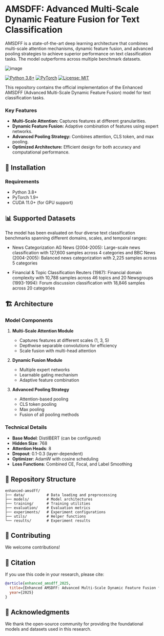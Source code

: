 # AMSDFF: Advanced Multi-Scale Dynamic Feature Fusion for Text Classification

AMSDFF is a state-of-the-art deep learning architecture that combines multi-scale attention mechanisms, dynamic feature fusion, and advanced pooling strategies to achieve superior performance on text classification tasks. The model outperforms across multiple benchmark datasets.

![image](https://github.com/user-attachments/assets/f0484832-b2ff-4316-a215-63597cb2dce8)

[![Python 3.8+](https://img.shields.io/badge/python-3.8+-blue.svg)](https://www.python.org/downloads/)
[![PyTorch](https://img.shields.io/badge/PyTorch-1.9+-red.svg)](https://pytorch.org/)
[![License: MIT](https://img.shields.io/badge/License-MIT-yellow.svg)](https://opensource.org/licenses/MIT)

This repository contains the official implementation of the Enhanced AMSDFF (Advanced Multi-Scale Dynamic Feature Fusion) model for text classification tasks.

### Key Features

- **Multi-Scale Attention:** Captures features at different granularities.
- **Dynamic Feature Fusion:** Adaptive combination of features using expert networks.
- **Advanced Pooling Strategy:** Combines attention, CLS token, and max pooling.
- **Optimized Architecture:** Efficient design for both accuracy and computational performance.

## 🚀 Installation

### Requirements

- Python 3.8+
- PyTorch 1.9+
- CUDA 11.0+ (for GPU support)

## 📊 Supported Datasets

The model has been evaluated on four diverse text classification benchmarks spanning different domains, scales, and temporal ranges:

- News Categorization
AG News (2004-2005): Large-scale news classification with 127,600 samples across 4 categories and
BBC News (2004-2005): Balanced news categorization with 2,225 samples across 5 categories

- Financial & Topic Classification
Reuters (1987): Financial domain complexity with 10,788 samples across 46 topics and
20 Newsgroups (1993-1994): Forum discussion classification with 18,846 samples across 20 categories

## 🏗️ Architecture

### Model Components

1. **Multi-Scale Attention Module**
   - Captures features at different scales (1, 3, 5)
   - Depthwise separable convolutions for efficiency
   - Scale fusion with multi-head attention

2. **Dynamic Fusion Module**
   - Multiple expert networks
   - Learnable gating mechanism
   - Adaptive feature combination

3. **Advanced Pooling Strategy**
   - Attention-based pooling
   - CLS token pooling
   - Max pooling
   - Fusion of all pooling methods

### Technical Details

- **Base Model**: DistilBERT (can be configured)
- **Hidden Size**: 768
- **Attention Heads**: 8
- **Dropout**: 0.1-0.3 (layer-dependent)
- **Optimizer**: AdamW with cosine scheduling
- **Loss Functions**: Combined CE, Focal, and Label Smoothing

## 📁 Repository Structure

```
enhanced-amsdff/
├── data/          # Data loading and preprocessing
├── models/        # Model architectures
├── training/      # Training utilities
├── evaluation/    # Evaluation metrics
├── experiments/   # Experiment configurations
├── utils/         # Helper functions
└── results/       # Experiment results
```

## 🤝 Contributing

We welcome contributions!

## 📝 Citation

If you use this code in your research, please cite:

```bibtex
@article{enhanced_amsdff_2025,
  title={Enhanced AMSDFF: Advanced Multi-Scale Dynamic Feature Fusion for Text Classification},
  year={2025}
}
```


## 🙏 Acknowledgments

We thank the open-source community for providing the foundational models and datasets used in this research.
